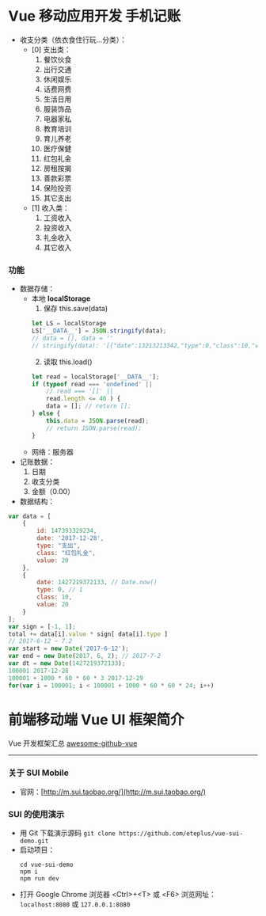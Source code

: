 # Vue 移动应用开发 手机记账
* 收支分类（依衣食住行玩...分类）：
	- [0] 支出类：
		1. 餐饮伙食
		1. 出行交通
		1. 休闲娱乐
		1. 话费网费
		1. 生活日用
		12. 服装饰品
		1. 电器家私
		1. 教育培训
		1. 育儿养老
		1. 医疗保健
		1. 红包礼金
		1. 房租按揭
		1. 善款彩票
		1. 保险投资
		1. 其它支出
	- [1] 收入类：
		1. 工资收入
		2. 投资收入
		3. 礼金收入
		4. 其它收入

### 功能
* 数据存储：
	- 本地 **localStorage**
		1. 保存 this.save(data)
		```js
		let LS = localStorage
		LS['__DATA__'] = JSON.stringify(data);
		// data = [], data = ''
		// stringify(data): '[{"date":13213213342,"type":0,"class":10,"value":0}]'
		```
		2. 读取 this.load()
		```js
		let read = localStorage['__DATA__'];
		if (typeof read === 'undefined' ||
		    // read === '[]' ||
		    read.length <= 40 ) {
			data = []; // return [];
		} else {
			this.data = JSON.parse(read);
			// return JSON.parse(read);
		}
		```
	- 网络：服务器
* 记账数据：
	1. 日期
	2. 收支分类
	3. 金额（0.00）
* 数据结构：
```js
var data = [
	{
		id: 147393329234,
		date: '2017-12-28',
		type: "支出",
		class: "红包礼金",
		value: 20
	},
	{
		date: 1427219372133, // Date.now()
		type: 0, // 1
		class: 10,
		value: 20
	}
];
var sign = [-1, 1];
total += data[i].value * sign[ data[i].type ]
// 2017-6-12 ~ 7.2
var start = new Date('2017-6-12');
var end = new Date(2017, 6, 2); // 2017-7-2
var dt = new Date(1427219372133);
100001 2017-12-28
100001 + 1000 * 60 * 60 * 3 2017-12-29
for(var i = 100001; i < 100001 + 1000 * 60 * 60 * 24; i++)
```

# 前端移动端 Vue UI 框架简介

Vue 开发框架汇总 [awesome-github-vue](https://github.com/RuMengkai/awesome-vue)

---

### 关于 SUI Mobile
* 官网：[http://m.sui.taobao.org/](http://m.sui.taobao.org/)

### SUI 的使用演示
* 用 Git 下载演示源码
  `git clone https://github.com/eteplus/vue-sui-demo.git`
* 启动项目：
  ```dos
  cd vue-sui-demo
  npm i
  npm run dev
  ```
* 打开 Google Chrome 浏览器 &lt;Ctrl&gt;+&lt;T&gt; 或 &lt;F6&gt; 浏览网址：
  `localhost:8080` 或 `127.0.0.1:8080`